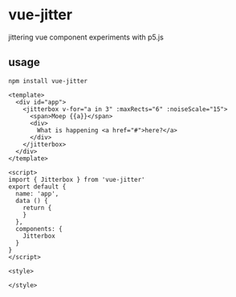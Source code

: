 # vue-jitter

jittering vue component experiments with p5.js

## usage
`npm install vue-jitter`

```
<template>
  <div id="app">
    <jitterbox v-for="a in 3" :maxRects="6" :noiseScale="15">
      <span>Moep {{a}}</span>
      <div>
        What is happening <a href="#">here?</a>
      </div>
    </jitterbox>
  </div>
</template>

<script>
import { Jitterbox } from 'vue-jitter'
export default {
  name: 'app',
  data () {
    return {
    }
  },
  components: {
    Jitterbox
  }
}
</script>

<style>

</style>
```
